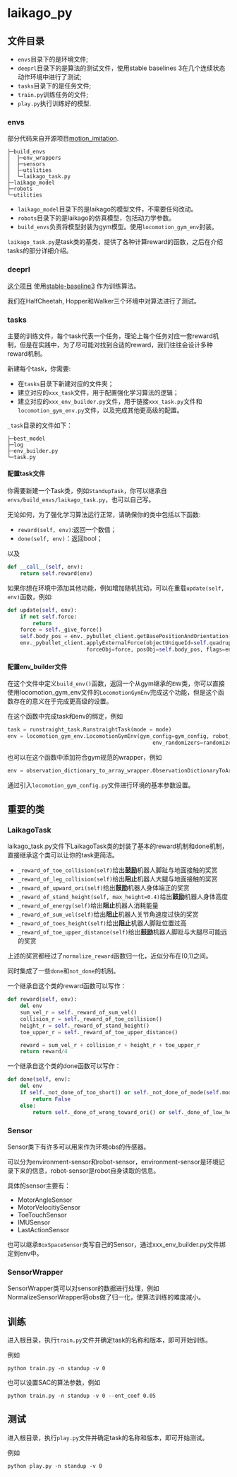 # laikago_py

## 文件目录

- `envs`目录下的是环境文件;
- `deeprl`目录下的是算法的测试文件，使用stable baselines 3在几个连续状态动作环境中进行了测试;
- `tasks`目录下的是任务文件;
- `train.py`训练任务的文件;
- `play.py`执行训练好的模型.

### envs

部分代码来自开源项目[motion_imitation](https://github.com/google-research/motion_imitation).

```
├─build_envs
│  ├─env_wrappers
│  ├─sensors
│  ├─utilities
│  └─laikago_task.py
├─laikago_model
├─robots
└─utilities
```

- `laikago_model`目录下的是laikago的模型文件，不需要任何改动。
- `robots`目录下的是laikago的仿真模型，包括动力学参数。
- `build_envs`负责将模型封装为gym模型。使用`locomotion_gym_env`封装。

`laikago_task.py`是task类的基类，提供了各种计算reward的函数，之后在介绍tasks的部分详细介绍。

### deeprl

[这个项目](https://github.com/FrankTianTT/laikago_py) 使用[stable-baseline3](https://github.com/DLR-RM/stable-baselines3) 作为训练算法。

我们在HalfCheetah, Hopper和Walker三个环境中对算法进行了测试。

### tasks

主要的训练文件，每个task代表一个任务，理论上每个任务对应一套reward机制，但是在实践中，为了尽可能对找到合适的reward，我们往往会设计多种reward机制。


新建每个task，你需要:

- 在`tasks`目录下新建对应的文件夹；
- 建立对应的`xxx_task`文件，用于配置强化学习算法的逻辑；
- 建立对应的`xxx_env_builder.py`文件，用于链接`xxx_task.py`文件和`locomotion_gym_env.py`文件，以及完成其他更高级的配置。

`_task`目录的文件如下：

```
├─best_model
├─log
├─env_builder.py
└─task.py

```
#### 配置task文件

你需要新建一个Task类，例如`StandupTask`，你可以继承自`envs/build_envs/laikago_task.py`，也可以自己写。

无论如何，为了强化学习算法运行正常，请确保你的类中包括以下函数:

- `reward(self, env)`:返回一个数值；
- `done(self, env)`：返回bool；

以及
```python
def __call__(self, env):
    return self.reward(env)
```

如果你想在环境中添加其他功能，例如增加随机扰动，可以在重载`update(self, env)`函数，例如:

```python
def update(self, env):
    if not self.force:
        return
    force = self._give_force()
    self.body_pos = env._pybullet_client.getBasePositionAndOrientation(self.quadruped)[0]
    env._pybullet_client.applyExternalForce(objectUniqueId=self.quadruped, linkIndex=-1,
                         forceObj=force, posObj=self.body_pos, flags=env._pybullet_client.WORLD_FRAME)
```

#### 配置env_builder文件

在这个文件中定义`build_env()`函数，返回一个从gym继承的`ENV`类，你可以直接使用locomotion_gym_env文件的`LocomotionGymEnv`完成这个功能，但是这个函数存在的意义在于完成更高级的设置。

在这个函数中完成task和env的绑定，例如
```python
task = runstraight_task.RunstraightTask(mode = mode)
env = locomotion_gym_env.LocomotionGymEnv(gym_config=gym_config, robot_class=robot_class,
                                              env_randomizers=randomizers, robot_sensors=sensors, task=task)
```

也可以在这个函数中添加符合gym规范的wrapper，例如

```python
env = observation_dictionary_to_array_wrapper.ObservationDictionaryToArrayWrapper(env)
```

通过引入`locomotion_gym_config.py`文件进行环境的基本参数设置。

## 重要的类

### LaikagoTask

laikago_task.py文件下LaikagoTask类的封装了基本的reward机制和done机制，直接继承这个类可以让你的task更简洁。

- `_reward_of_toe_collision(self)`给出**鼓励**机器人脚趾与地面接触的奖赏
- `_reward_of_leg_collision(self)`给出**阻止**机器人大腿与地面接触的奖赏
- `_reward_of_upward_ori(self)`给出**鼓励**机器人身体端正的奖赏
- `_reward_of_stand_height(self, max_height=0.4)`给出**鼓励**机器人身体高度
- `_reward_of_energy(self)`给出**阻止**机器人消耗能量
- `_reward_of_sum_vel(self)`给出**阻止**机器人关节角速度过快的奖赏
- `_reward_of_toes_height(self)`给出**阻止**机器人脚趾位置过高
- `_reward_of_toe_upper_distance(self)`给出**鼓励**机器人脚趾与大腿尽可能远的奖赏

上述的奖赏都经过了`normalize_reward`函数归一化，近似分布在(0,1)之间。

同时集成了一些`done`和`not_done`的机制。

一个继承自这个类的reward函数可以写作：

```python
def reward(self, env):
    del env
    sum_vel_r = self._reward_of_sum_vel()
    collision_r = self._reward_of_toe_collision()
    height_r = self._reward_of_stand_height()
    toe_upper_r = self._reward_of_toe_upper_distance()

    reward = sum_vel_r + collision_r + height_r + toe_upper_r
    return reward/4
```

一个继承自这个类的done函数可以写作：

```python
def done(self, env):
    del env
    if self._not_done_of_too_short() or self._not_done_of_mode(self.mode):
        return False
    else:
        return self._done_of_wrong_toward_ori() or self._done_of_low_height() or self._done_of_too_long()
```

### Sensor

Sensor类下有许多可以用来作为环境obs的传感器。

可以分为environment-sensor和robot-sensor，environment-sensor是环境记录下来的信息，robot-sensor是robot自身读取的信息。

具体的sensor主要有：
- MotorAngleSensor
- MotorVelocitiySensor
- ToeTouchSensor
- IMUSensor
- LastActionSensor

也可以继承`BoxSpaceSensor`类写自己的Sensor，通过xxx_env_builder.py文件绑定到env中。

### SensorWrapper

SensorWrapper类可以对sensor的数据进行处理，例如NormalizeSensorWrapper将obs做了归一化，使算法训练的难度减小。

## 训练

进入根目录，执行`train.py`文件并确定task的名称和版本，即可开始训练。

例如
```
python train.py -n standup -v 0
```

也可以设置SAC的算法参数，例如
```
python train.py -n standup -v 0 --ent_coef 0.05
```

## 测试

进入根目录，执行`play.py`文件并确定task的名称和版本，即可开始测试。

例如
```
python play.py -n standup -v 0
```